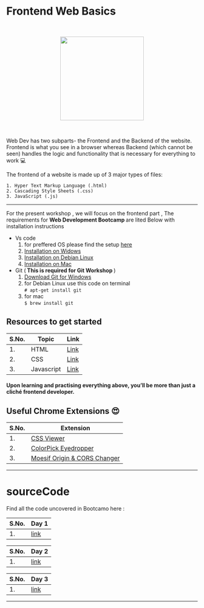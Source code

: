 
# Frontend Web Basics
<br>
<p align="center"><img src="https://i.postimg.cc/wBGt4zhy/Whats-App-Image-2021-01-16-at-20-34-52.jpg" height="220"></p>
<br>

Web Dev has two subparts- the Frontend and the Backend of the website. Frontend is what you see in a browser whereas Backend (which cannot be seen) handles the logic and functionality that is necessary for everything to work :computer:

The frontend of a website is made up of 3 major types of files:
```
1. Hyper Text Markup Language (.html)
2. Cascading Style Sheets (.css)
3. JavaScript (.js)
```
<hr>
 For the present workshop , we will focus on the frontend part , The requirements for <b>Web Development Bootcamp </b> are lited Below with installation instructions

 - Vs code
    1. for preffered OS please find the setup [here](https://code.visualstudio.com/download)
    2. [Installation on Widows](https://www.youtube.com/watch?v=MlIzFUI1QGA)
    3. [Installation on Debian Linux](https://www.youtube.com/watch?v=AaDr3UvPDXY)
    4. [Installation on Mac](https://www.youtube.com/watch?v=tCfbi5PF1y0)
- Git (<b> This is required for Git Workshop </b>)
    1. [Download Git for Windows](https://git-scm.com/download/win)
    2. for Debian Linux use this code on terminal 
    <br>```# apt-get install git```
    3. for mac <br>
    ```$ brew install git```

## Resources to get started 



|S.No.|Topic| Link|
|----|------------|--------|
|1.|HTML|[Link](https://www.w3schools.com/html/)|
|2.|CSS|[Link](https://www.w3schools.com/w3css/defaulT.asp)|
|3.|Javascript|[Link](https://www.w3schools.com/js/DEFAULT.asp)|



#### Upon learning and practising everything above, you’ll be more than just a cliché frontend developer.

## Useful Chrome Extensions :heart_eyes:
|S.No.|Extension|
|----|-----|
|1.|[CSS Viewer](https://chrome.google.com/webstore/detail/cssviewer/ggfgijbpiheegefliciemofobhmofgce)|
|2.|[ColorPick Eyedropper](https://chrome.google.com/webstore/detail/colorpick-eyedropper/ohcpnigalekghcmgcdcenkpelffpdolg)
|3.|[Moesif Origin & CORS Changer](https://chrome.google.com/webstore/detail/moesif-orign-cors-changer/digfbfaphojjndkpccljibejjbppifbc)


<hr>

#  sourceCode
Find all the code uncovered in Bootcamo here :

|S.No.|Day 1 |
|----|-----|
|1.|[link](/day1)|


|S.No.|Day 2 |
|----|-----|
|1.|[link](#)|

|S.No.|Day 3 |
|----|-----|
|1.|[link](#)|

<hr>
